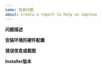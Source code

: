 ```yaml
---
name: 安装问题
about: Create a report to help us improve
---
```


[备注]: <> (请补全下面信息，帮助我们更快地定位问题。提交问题前预览下issue，看下是否有格式错误)

**问题描述**

**安装环境的硬件配置**

[备注]: <> (请说明节点的运行环境，是否是物理机，云主机，VMware虚拟机)

**错误信息或截图**

**Installer版本**
